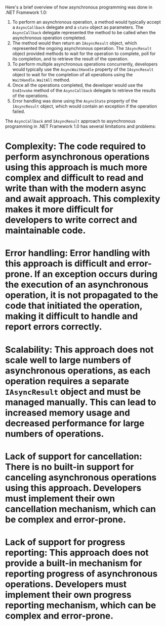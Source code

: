Here's a brief overview of how asynchronous programming was done in .NET Framework 1.0:


1. To perform an asynchronous operation, a method would typically accept a `AsyncCallback` delegate and a `state` object as parameters. The `AsyncCallback` delegate represented the method to be called when the asynchronous operation completed.
2. The method would then return an `IAsyncResult` object, which represented the ongoing asynchronous operation. The `IAsyncResult` object provided methods to wait for the operation to complete, poll for its completion, and to retrieve the result of the operation.
3. To perform multiple asynchronous operations concurrently, developers would typically use the `AsyncWaitHandle` property of the `IAsyncResult` object to wait for the completion of all operations using the `WaitHandle.WaitAll` method.
4. Once all the operations completed, the developer would use the `EndInvoke` method of the `AsyncCallback` delegate to retrieve the results of the operations.
5. Error handling was done using the `AsyncState` property of the `IAsyncResult` object, which would contain an exception if the operation failed.


The `AsyncCallback` and `IAsyncResult` approach to asynchronous programming in .NET Framework 1.0 has several limitations and problems:

# Complexity: The code required to perform asynchronous operations using this approach is much more complex and difficult to read and write than with the modern async and await approach. This complexity makes it more difficult for developers to write correct and maintainable code.
# Error handling: Error handling with this approach is difficult and error-prone. If an exception occurs during the execution of an asynchronous operation, it is not propagated to the code that initiated the operation, making it difficult to handle and report errors correctly.
# Scalability: This approach does not scale well to large numbers of asynchronous operations, as each operation requires a separate `IAsyncResult` object and must be managed manually. This can lead to increased memory usage and decreased performance for large numbers of operations.
# Lack of support for cancellation: There is no built-in support for canceling asynchronous operations using this approach. Developers must implement their own cancellation mechanism, which can be complex and error-prone.
# Lack of support for progress reporting: This approach does not provide a built-in mechanism for reporting progress of asynchronous operations. Developers must implement their own progress reporting mechanism, which can be complex and error-prone.